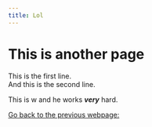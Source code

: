```yaml
---
title: Lol
---
```


# This is another page

This is the first line. <br> 
And this is the second line.

This is w and he works ***very*** hard.


[Go back to the previous webpage:](index.md)


